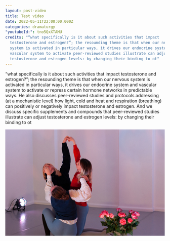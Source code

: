 ```yaml
---
layout: post-video
title: Test video
date: 2022-05-11T22:00:00.000Z
categories: dramaturgy
"youtubeId:": tno5QxXTAMU
credits: "“what specifically is it about such activities that impact
  testosterone and estrogen?”; the resounding theme is that when our nervous
  system is activated in particular ways, it drives our endocrine system and
  vascular system to activate peer-reviewed studies illustrate can adjust
  testosterone and estrogen levels: by changing their binding to ot"
---
```

“what specifically is it about such activities that impact testosterone and estrogen?”; the resounding theme is that when our nervous system is activated in particular ways, it drives our endocrine system and vascular system to activate or repress certain hormone networks in predictable ways. He also discusses peer-reviewed studies and protocols addressing (at a mechanistic level) how light, cold and heat and respiration (breathing) can positively or negatively impact testosterone and estrogen. And we discuss specific supplements and compounds that peer-reviewed studies illustrate can adjust testosterone and estrogen levels: by changing their binding to ot



<img src="/assets/img/uploads/slutty_hjerte_4.jpg" alt="this is the alt" title="This is the title " class="post-image"/>